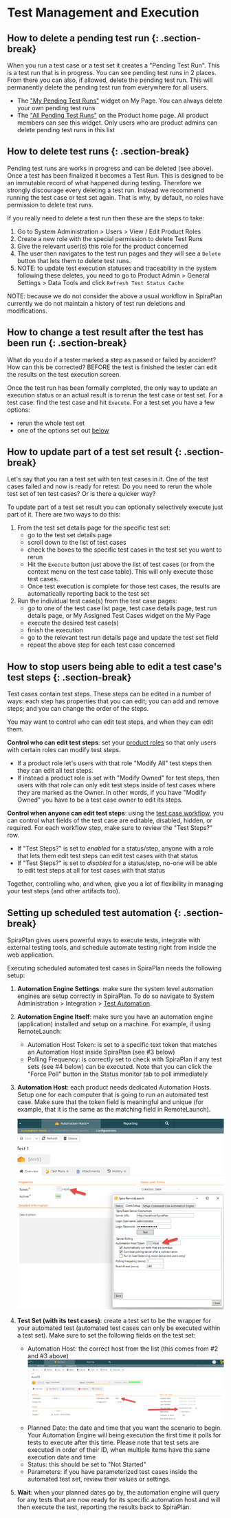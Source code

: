 # Test Management and Execution

## How to delete a pending test run {: .section-break}
When you run a test case or a test set it creates a "Pending Test Run". This is a test run that is in progress. You can see pending test runs in 2 places. From there you can also, if allowed, delete the pending test run. This will permanently delete the pending test run from everywhere for all users. 

- The ["My Pending Test Runs"](../Spira-User-Manual/User-Product-Management.md/#my-pending-test-runs) widget on My Page. You can always delete your own pending test runs
- The ["All Pending Test Runs"](../Spira-User-Manual/Product-Homepage.md/#all-pending-test-runs) on the Product home page. All product members can see this widget. Only users who are product admins can delete pending test runs in this list

## How to delete test runs {: .section-break}
Pending test runs are works in progress and can be deleted (see above). Once a test has been finalized it becomes a Test Run. This is designed to be an immutable record of what happened during testing. Therefore we strongly discourage every deleting a test run. Instead we recommend running the test case or test set again. That is why, by default, no roles have permission to delete test runs.

If you really need to delete a test run then these are the steps to take:

1. Go to System Administration > Users > View / Edit Product Roles 
2. Create a new role with the special permission to delete Test Runs 
3. Give the relevant user(s) this role for the product concerned
4. The user then navigates to the test run pages and they will see a `Delete` button that lets them to delete test runs.
5. NOTE: to update test execution statuses and traceability in the system following these deletes, you need to go to Product Admin > General Settings > Data Tools and click `Refresh Test Status Cache`

NOTE: because we do not consider the above a usual workflow in SpiraPlan currently we do not maintain a history of test run deletions and modifications.

## How to change a test result after the test has been run {: .section-break}
What do you do if a tester marked a step as passed or failed by accident? How can this be corrected? BEFORE the test is finished the tester can edit the results on the test execution screen. 

Once the test run has been formally completed, the only way to update an execution status or an actual result is to rerun the test case or test set. For a test case: find the test case and hit `Execute`. For a test set you have a few options:

- rerun the whole test set
- one of the options set out [below](#how-to-delete-test-runs)


## How to update part of a test set result {: .section-break}
Let's say that you ran a test set with ten test cases in it. One of the test cases failed and now is ready for retest. Do you need to rerun the whole test set of ten test cases? Or is there a quicker way?

To update part of a test set result you can optionally selectively execute just part of it. There are two ways to do this:

1. From the test set details page for the specific test set:
    - go to the test set details page
    - scroll down to the list of test cases
    - check the boxes to the specific test cases in the test set you want to rerun
    - Hit the `Execute` button just above the list of test cases (or from the context menu on the test case table). This will only execute those test cases.
    - Once test execution is complete for those test cases, the results are automatically reporting back to the test set
2. Run the individual test case(s) from the test case pages:
    - go to one of the test case list page, test case details page, test run details page, or My Assigned Test Cases widget on the My Page
    - execute the desired test case(s)
    - finish the execution
    - go to the relevant test run details page and update the test set field
    - repeat the above step for each test case concerned

## How to stop users being able to edit a test case's test steps {: .section-break}
Test cases contain test steps. These steps can be edited in a number of ways: each step has properties that you can edit; you can add and remove steps; and you can change the order of the steps.

You may want to control who can edit test steps, and when they can edit them. 

**Control who can edit test steps**: set your [product roles](../Spira-Administration-Guide/System-Users.md/#view-edit-product-roles) so that only users with certain roles can modify test steps. 

- If a product role let's users with that role "Modify All" test steps then they can edit all test steps. 
- If instead a product role is set with "Modify Owned" for test steps, then users with that role can only edit test steps inside of test cases where they are marked as the Owner. In other words, if you have "Modify Owned" you have to be a test case owner to edit its steps.

**Control when anyone can edit test steps**: using the [test case workflow](../Spira-Administration-Guide/Template-Test-Cases.md/#edit-workflow-step), you can control what fields of the test case are editable, disabled, hidden, or required. For each workflow step, make sure to review the "Test Steps?" row. 

- If "Test Steps?" is set to *enabled* for a status/step, anyone with a role that lets them edit test steps can edit test cases with that status
- If "Test Steps?" is set to *disabled* for a status/step, no-one will be able to edit test steps at all for test cases with that status

Together, controlling who, and when, give you a lot of flexibility in managing your test steps (and other artifacts too).

## Setting up scheduled test automation  {: .section-break}
SpiraPlan gives users powerful ways to execute tests, integrate with external testing tools, and schedule automate testing right from inside the web application.

Executing scheduled automated test cases in SpiraPlan needs the following setup:

1. **Automation Engine Settings**: make sure the system level automation engines are setup correctly in SpiraPlan. To do so navigate to System Administration > Integration > [Test Automation](../Spira-Administration-Guide/System-Integration.md/#test-automation).
2. **Automation Engine Itself**: make sure you have an automation engine (application) installed and setup on a machine. For example, if using RemoteLaunch:

    - Automation Host Token: is set to a specific text token that matches an Automation Host inside SpiraPlan (see #3 below)
    - Polling Frequency: is correctly set to check with SpiraPlan if any test sets (see #4 below) can be executed. Note that you can click the "Force Poll" button in the Status monitor tab to poll immediately

3. **Automation Host**: each product needs dedicated Automation Hosts. Setup one for each computer that is going to run an automated test case. Make sure that the token field is meaningful and unique (for example, that it is the same as the matching field in RemoteLaunch).

    ![automation host and engine match](img/testing-automation1.png)

4. **Test Set (with its test cases)**: create a test set to be the wrapper for your automated test (automated test cases can only be executed within a test set). Make sure to set the following fields on the test set:

    - Automation Host: the correct host from the list (this comes from #2  and #3 above)
    ![](img/testing-automation2.png)
    - Planned Date: the date and time that you want the scenario to begin. Your Automation Engine will being execution the first time it polls for tests to execute after this time.  Please note that test sets are executed in order of their ID, when multiple items have the same execution date and time
    - Status: this should be set to "Not Started" 
    - Parameters: if you have parameterized test cases inside the automated test set, review their values or settings.

5. **Wait**: when your planned dates go by, the automation engine will query for any tests that are now ready for its specific automation host and will then execute the test, reporting the results back to SpiraPlan.